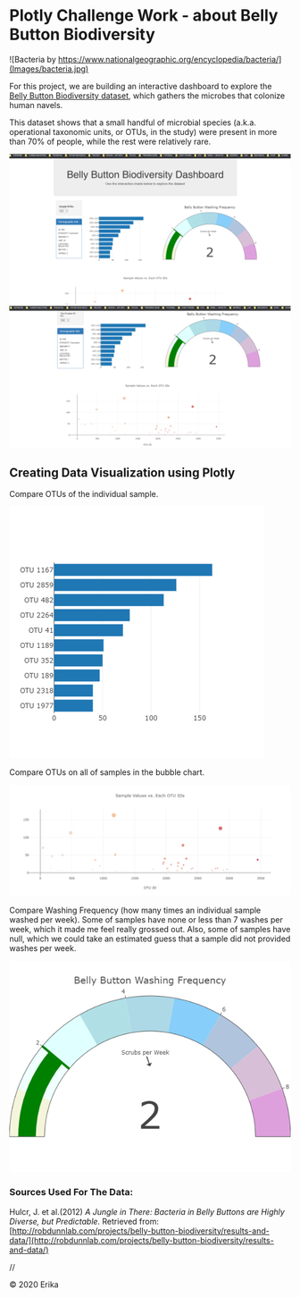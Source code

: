 # Plotly Challenge Work - about Belly Button Biodiversity

![Bacteria by https://www.nationalgeographic.org/encyclopedia/bacteria/](Images/bacteria.jpg)

For this project, we are building an interactive dashboard to explore the [Belly Button Biodiversity dataset](http://robdunnlab.com/projects/belly-button-biodiversity/), which gathers the microbes that colonize human navels.

This dataset shows that a small handful of microbial species (a.k.a. operational taxonomic units, or OTUs, in the study) were present in more than 70% of people, while the rest were relatively rare.

![Whole Page](Images/screenshot1.png)
![Whole Page](Images/screenshot2.png)

## Creating Data Visualization using Plotly

Compare OTUs of the individual sample.

![bar Chart](Images/h-bar-chart.png)

Compare OTUs on all of samples in the bubble chart.

![Bubble Chart](Images/bubble-chart.png)

Compare Washing Frequency (how many times an individual sample washed per week). Some of samples have none or less than 7 washes per week, which it made me feel really grossed out. Also, some of samples have null, which we could take an estimated guess that a sample did not provided washes per week.

![Gauge Chart](Images/gauge-chart.png)

### Sources Used For The Data:

Hulcr, J. et al.(2012) _A Jungle in There: Bacteria in Belly Buttons are Highly Diverse, but Predictable_. Retrieved from: [http://robdunnlab.com/projects/belly-button-biodiversity/results-and-data/](http://robdunnlab.com/projects/belly-button-biodiversity/results-and-data/)

//

© 2020 Erika 